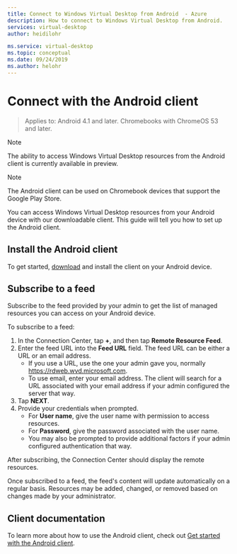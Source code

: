 ```yaml
---
title: Connect to Windows Virtual Desktop from Android  - Azure
description: How to connect to Windows Virtual Desktop from Android.
services: virtual-desktop
author: heidilohr

ms.service: virtual-desktop
ms.topic: conceptual
ms.date: 09/24/2019
ms.author: helohr
---
```

# Connect with the Android client

> Applies to: Android 4.1 and later. Chromebooks with ChromeOS 53 and later.

>[!NOTE]
> The ability to access Windows Virtual Desktop resources from the Android client is currently available in preview.

>[!NOTE]
> The Android client can be used on Chromebook devices that support the Google Play Store.

You can access Windows Virtual Desktop resources from your Android device with our downloadable client. This guide will tell you how to set up the Android client.

## Install the Android client

To get started, [download](https://play.google.com/store/apps/details?id=com.microsoft.rdc.android) and install the client on your Android device.

## Subscribe to a feed

Subscribe to the feed provided by your admin to get the list of managed resources you can access on your Android device.

To subscribe to a feed:

1. In the Connection Center, tap **+**, and then tap **Remote Resource Feed**.
2. Enter the feed URL into the **Feed URL** field. The feed URL can be either a URL or an email address.
   - If you use a URL, use the one your admin gave you, normally https://rdweb.wvd.microsoft.com.
   - To use email, enter your email address. The client will search for a URL associated with your email address if your admin configured the server that way.
3. Tap **NEXT**.
4. Provide your credentials when prompted.
   - For **User name**, give the user name with permission to access resources.
   - For **Password**, give the password associated with the user name.
   - You may also be prompted to provide additional factors if your admin configured authentication that way.

After subscribing, the Connection Center should display the remote resources.

Once subscribed to a feed, the feed's content will update automatically on a regular basis. Resources may be added, changed, or removed based on changes made by your administrator.

## Client documentation

To learn more about how to use the Android client, check out [Get started with the Android client](https://docs.microsoft.com/windows-server/remote/remote-desktop-services/clients/remote-desktop-android).
